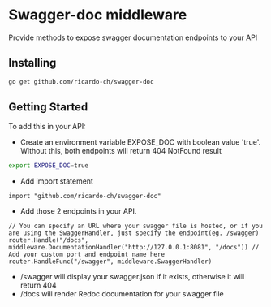 # Swagger-doc middleware

Provide methods to expose swagger documentation endpoints to your API

## Installing

```bash
go get github.com/ricardo-ch/swagger-doc
```

## Getting Started

To add this in your API:

- Create an environment variable EXPOSE_DOC with boolean value 'true'. Without this, both endpoints will return 404 NotFound result

```bash
export EXPOSE_DOC=true
```

- Add import statement

```golang
import "github.com/ricardo-ch/swagger-doc"
```

- Add those 2 endpoints in your API.

```golang
// You can specify an URL where your swagger file is hosted, or if you are using the SwaggerHandler, just specify the endpoint(eg. /swagger)
router.Handle("/docs", middleware.DocumentationHandler("http://127.0.0.1:8081", "/docs")) // Add your custom port and endpoint name here
router.HandleFunc("/swagger", middleware.SwaggerHandler)
```

- /swagger will display your swagger.json if it exists, otherwise it will return 404
- /docs will render Redoc documentation for your swagger file